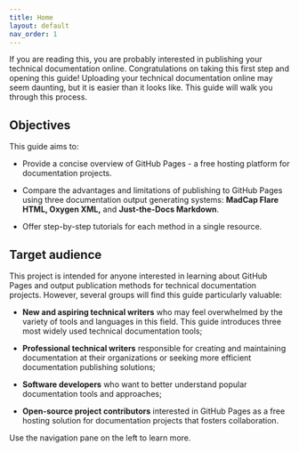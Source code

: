 ```yaml
---
title: Home
layout: default
nav_order: 1
---
```


If you are reading this, you are probably interested in publishing your technical documentation online. Congratulations on taking this first step and opening this guide! Uploading your technical documentation online may seem daunting, but it is easier than it looks like. This guide will walk you through this process.

## Objectives

This guide aims to:  

* Provide a concise overview of GitHub Pages - a free hosting platform for documentation projects.

* Compare the advantages and limitations of publishing to GitHub Pages using three documentation output generating systems: **MadCap Flare HTML, Oxygen XML,** and **Just-the-Docs Markdown**.

* Offer step-by-step tutorials for each method in a single resource.

## Target audience

This project is intended for anyone interested in learning about GitHub Pages and output publication methods for technical documentation projects. However, several groups will find this guide particularly valuable:

* **New and aspiring technical writers** who may feel overwhelmed by the variety of tools and languages in this field. This guide introduces three most widely used technical documentation tools;

* **Professional technical writers** responsible for creating and maintaining documentation at their organizations or seeking more efficient documentation publishing solutions;

* **Software developers** who want to better understand popular documentation tools and approaches;

* **Open-source project contributors** interested in GitHub Pages as a free hosting solution for documentation projects that fosters collaboration.

Use the navigation pane on the left to learn more.
